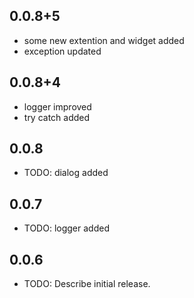 ## 0.0.8+5

* some new extention and widget added
* exception updated

## 0.0.8+4

* logger improved
* try catch added

## 0.0.8

* TODO: dialog added


## 0.0.7

* TODO: logger added


## 0.0.6

* TODO: Describe initial release.
